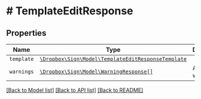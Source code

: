 # # TemplateEditResponse



## Properties

Name | Type | Description | Notes
------------ | ------------- | ------------- | -------------
| `template` | [```\Dropbox\Sign\Model\TemplateEditResponseTemplate```](TemplateEditResponseTemplate.md) |    |  |
| `warnings` | [```\Dropbox\Sign\Model\WarningResponse[]```](WarningResponse.md) |  A list of warnings.  |  |

[[Back to Model list]](../../README.md#models) [[Back to API list]](../../README.md#endpoints) [[Back to README]](../../README.md)
